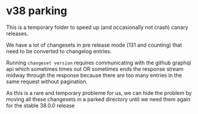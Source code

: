 # v38 parking

This is a temporary folder to speed up (and occasionally not crash) canary releases.

We have a lot of changesets in pre release mode (131 and counting) that need to be converted to changelog entries.

Running `changeset version` requires communicating with the github graphql api which sometimes times out OR sometimes ends the response stream midway through the response because there are too many entries in the same request without pagination.

As this is a rare and temporary probleme for us, we can hide the problem by moving all these changesets in a parked directory until we need them again for the stable 38.0.0 release